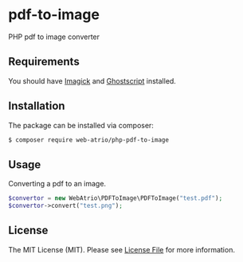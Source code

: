 # pdf-to-image
PHP pdf to image converter

## Requirements
You should have [Imagick](http://www.imagemagick.org/script/download.php) and [Ghostscript](http://www.ghostscript.com/) installed.

## Installation

The package can be installed via composer:
``` bash
$ composer require web-atrio/php-pdf-to-image
```

## Usage

Converting a pdf to an image.

```php
$convertor = new WebAtrio\PDFToImage\PDFToImage("test.pdf");
$convertor->convert("test.png");
```

## License

The MIT License (MIT). Please see [License File](LICENSE.md) for more information.